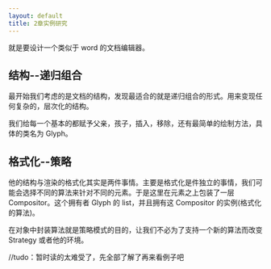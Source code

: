 ```yaml
---
layout: default
title: 2章实例研究
---
```


就是要设计一个类似于 word 的文档编辑器。

## 结构--递归组合

最开始我们考虑的是文档的结构，发现最适合的就是递归组合的形式。用来变现任何复杂的，层次化的结构。

我们给每一个基本的都赋予父亲，孩子，插入，移除，还有最简单的绘制方法，具体的类名为 Glyph。

## 格式化--策略

他的结构与渲染的格式化其实是两件事情。主要是格式化是件独立的事情，我们可能会选择不同的算法来针对不同的元素。于是这里在元素之上包装了一层 Compositor。这个拥有者 Glyph 的 list，并且拥有这 Compositor 的实例(格式化的算法)。

在对象中封装算法就是策略模式的目的，让我们不必为了支持一个新的算法而改变 Strategy 或者他的环境。

//tudo：暂时读的太难受了，先全部了解了再来看例子吧
